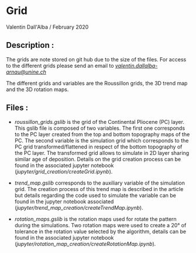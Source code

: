 # Grid

Valentin Dall'Alba / February 2020

## Description :

The grids are note stored on git hub due to the size of the files. For access to the different grids please send an email to *valentin.dallalba-arnau@unine.ch*

The different grids and variables are the Roussillon grids, the 3D trend map and the 3D rotation maps.

## Files : 

* _roussillon_grids.gslib_ is the grid of the Continental Pliocene (PC) layer. This gslib file is composed of two variables. The first one corresponds to the PC layer created from the top and bottom topography maps of the PC. The second variable is the simulation grid which corresponds to the PC grid transformed/flattened in respect of the bottom topography of the PC layer. The transformed grid allows to simulate in 2D layer sharing similar age of deposition. Details on the grid creation process can be found in the associated jupyter notebook (*jupyter/grid_creation/createGrid.ipynb*).

* _trend_map.gslib_ corresponds to the auxiliary variable of the simulation grid. The creation process of this trend map is described in the article but details regarding the code used to simulate the variable can be found in the jupyter notebook associated (_jupyter/trend_map_creation/createTrendMap.ipynb_).

* _rotation_maps.gslib_ is the rotation maps used for rotate the pattern during the simulations. Two rotation maps were used to create a 20° of tolerance in the rotation value selected by the algorithm, details can be found in the associated jupyter notebook (*jupyter/rotation_map_creation/createRotationMap.ipynb*).



 

